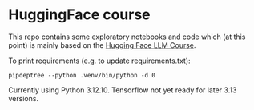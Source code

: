 # HuggingFace course
This repo contains some exploratory notebooks and code which (at this point) is mainly based on the [Hugging Face LLM Course](https://huggingface.co/learn/llm-course/chapter1/1).

To print requirements (e.g. to update requirements.txt):

```
pipdeptree --python .venv/bin/python -d 0
```

Currently using Python 3.12.10.  Tensorflow not yet ready for later 3.13 versions.

